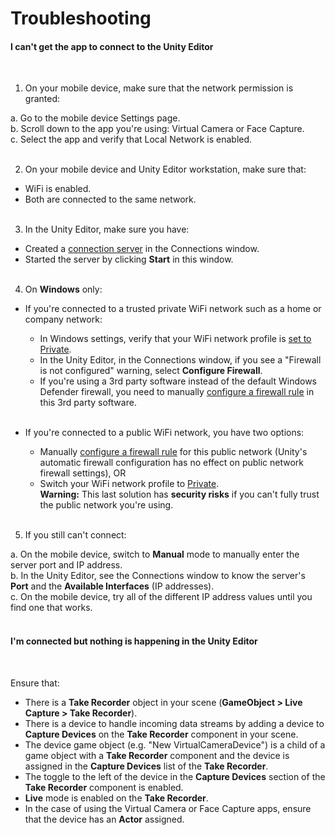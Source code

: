 # Troubleshooting

#### I can't get the app to connect to the Unity Editor
<br />

1. On your mobile device, make sure that the network permission is granted:

  a. Go to the mobile device Settings page.  
  b. Scroll down to the app you're using: Virtual Camera or Face Capture.  
  c. Select the app and verify that Local Network is enabled.
<br /><br />

2. On your mobile device and Unity Editor workstation, make sure that:  
  * WiFi is enabled.
  * Both are connected to the same network.
<br /><br />

3. In the Unity Editor, make sure you have:  
  * Created a [connection server](connection-device.md) in the Connections window.
  * Started the server by clicking **Start** in this window.
<br /><br />

4. On **Windows** only:

  * If you're connected to a trusted private WiFi network such as a home or company network:
    * In Windows settings, verify that your WiFi network profile is [set to Private](connection-network.md#private-wi-fi-network-setup).
    * In the Unity Editor, in the Connections window, if you see a "Firewall is not configured" warning, select **Configure Firewall**.
    * If you're using a 3rd party software instead of the default Windows Defender firewall, you need to manually [configure a firewall rule](connection-network.md#manual-firewall-rule-configuration) in this 3rd party software.
<br /><br />

  * If you're connected to a public WiFi network, you have two options:
    * Manually [configure a firewall rule](connection-network.md#manual-firewall-rule-configuration) for this public network (Unity's automatic firewall configuration has no effect on public network firewall settings), OR
    * Switch your WiFi network profile to [Private](connection-network.md#private-wi-fi-network-setup).<br />**Warning:** This last solution has **security risks** if you can't fully trust the public network you're using.
<br /><br />

5. If you still can't connect:

  a. On the mobile device, switch to **Manual** mode to manually enter the server port and IP address.  
  b. In the Unity Editor, see the Connections window to know the server's **Port** and the **Available Interfaces** (IP addresses).  
  c. On the mobile device, try all of the different IP address values until you find one that works.
<br /><br />

#### I'm connected but nothing is happening in the Unity Editor
<br />

Ensure that:
* There is a **Take Recorder** object in your scene (**GameObject > Live Capture > Take Recorder**).
* There is a device to handle incoming data streams by adding a device to **Capture Devices** on the **Take Recorder** component in your scene.
* The device game object (e.g. "New VirtualCameraDevice") is a child of a game object with a **Take Recorder** component and the device is assigned in the **Capture Devices** list of the **Take Recorder**.
* The toggle to the left of the device in the **Capture Devices** section of the **Take Recorder** component is enabled.
* **Live** mode is enabled on the **Take Recorder**.
* In the case of using the Virtual Camera or Face Capture apps, ensure that the device has an **Actor** assigned.
